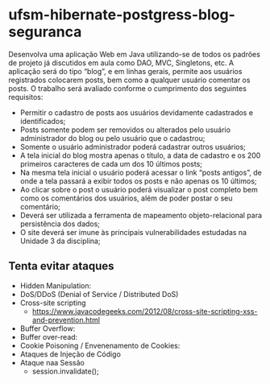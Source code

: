 # ufsm-hibernate-postgress-blog-seguranca


Desenvolva uma aplicação Web em Java utilizando-se de todos os padrões de
projeto já discutidos em aula como DAO, MVC, Singletons, etc. A aplicação será do tipo
“blog”, e em linhas gerais, permite aos usuários registrados colocarem posts, bem
como a qualquer usuário comentar os posts. O trabalho será avaliado conforme o
cumprimento dos seguintes requisitos:

- Permitir o cadastro de posts aos usuários devidamente cadastrados e
identificados;
- Posts somente podem ser removidos ou alterados pelo usuário administrador
do blog ou pelo usuário que o cadastrou;
- Somente o usuário administrador poderá cadastrar outros usuários;
- A tela inicial do blog mostra apenas o título, a data de cadastro e os 200
primeiros caracteres de cada um dos 10 últimos posts;
- Na mesma tela inicial o usuário poderá acessar o link “posts antigos”, de onde a
tela passará a exibir todos os posts e não apenas os 10 últimos;
- Ao clicar sobre o post o usuário poderá visualizar o post completo bem como os
comentários dos usuários, além de poder postar o seu comentário;
- Deverá ser utilizada a ferramenta de mapeamento objeto-relacional para
persistência dos dados;
- O site deverá ser imune às principais vulnerabilidades estudadas na Unidade 3
da disciplina; 



## Tenta evitar ataques
- Hidden Manipulation:
- DoS/DDoS (Denial of Service / Distributed DoS)
- Cross-site scripting
  - https://www.javacodegeeks.com/2012/08/cross-site-scripting-xss-and-prevention.html
- Buffer Overflow:
- Buffer over-read:
- Cookie Poisoning / Envenenamento de Cookies:
- Ataques de Injeção de Código
- Ataque naa Sessão
  - session.invalidate(); 
